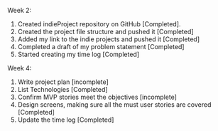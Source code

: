 Week 2:

1. Created indieProject repository on GitHub [Completed].
2. Created the project file structure and pushed it [Completed]
3. Added my link to the indie projects and pushed it [Completed]
4. Completed a draft of my problem statement [Completed]
5. Started creating my time log [Completed]

Week 4:

1. Write project plan [incomplete]
2. List Technologies [Completed]
3. Confirm MVP stories meet the objectives [incomplete]
4. Design screens, making sure all the must user stories are covered [Completed]
5. Update the time log [Completed]


